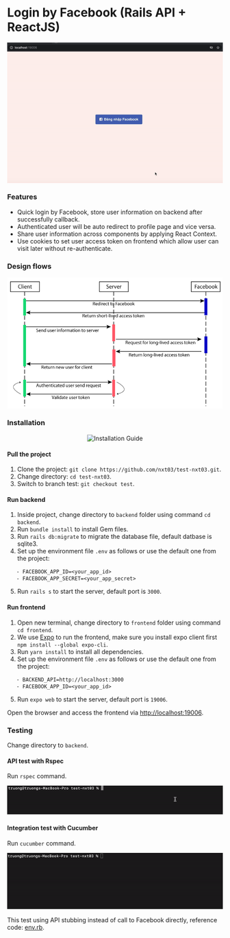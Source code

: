 # Login by Facebook (Rails API + ReactJS)

<p align="center"><img src="docs/ui_flow.gif" alt="Login UI Flow" align="center" /></p>

### Features
 - Quick login by Facebook, store user information on backend after successfully callback.
 - Authenticated user will be auto redirect to profile page and vice versa.
 - Share user information across components by applying React Context.
 - Use cookies to set user access token on frontend which allow user can visit later without re-authenticate.

### Design flows

<p align="center"><img src="docs/design_flow.png" alt="Design Flow" align="center" /></p>

### Installation

<p align="center"><img src="docs/start_guide.gif" alt="Installation Guide" align="center" /></p>

#### Pull the project
1. Clone the project: `git clone https://github.com/nxt03/test-nxt03.git`.
2. Change directory: `cd test-nxt03`.
3. Switch to branch test: `git checkout test`.

#### Run backend
1. Inside project, change directory to `backend` folder using command `cd backend`.
2. Run `bundle install` to install Gem files.
3. Run `rails db:migrate` to migrate the database file, default datbase is sqlite3.
4. Set up the environment file `.env` as follows or use the default one from the project:
```
   - FACEBOOK_APP_ID=<your_app_id>
   - FACEBOOK_APP_SECRET=<your_app_secret>
```
5. Run `rails s` to start the server, default port is `3000`.

#### Run frontend
1. Open new terminal, change directory to `frontend` folder using command `cd frontend`.
2. We use [Expo](expo.io) to run the frontend, make sure you install expo client first `npm install --global expo-cli`.
3. Run `yarn install` to install all dependencies.
4. Set up the environment file `.env` as follows or use the default one from the project:
```
   - BACKEND_API=http://localhost:3000
   - FACEBOOK_APP_ID=<your_app_id>
```
5. Run `expo web` to start the server, default port is `19006`.

Open the browser and access the frontend via [http://localhost:19006](http://localhost:19006/).

### Testing

Change directory to `backend`.

#### API test with Rspec

Run `rspec` command.

<img src="docs/rspec.gif" alt="Rspec testing guide" />

#### Integration test with Cucumber

Run `cucumber` command.

<img src="docs/cucumber.gif" alt="Cucumber testing guide" />

This test using API stubbing instead of call to Facebook directly, reference code: [env.rb](https://github.com/nxt03/test-nxt03/blob/d4cac9c7cd883efe7829d3d211ae5ada43d4c4a9/backend/features/support/webmock.rb#L8).
